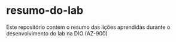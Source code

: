 # resumo-do-lab
Este repositório contém o resumo das lições aprendidas durante o desenvolvimento do lab na DIO (AZ-900)
